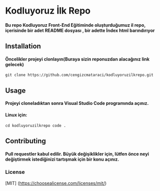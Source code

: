 # Kodluyoruz İlk Repo

#### Bu repo Kodluyoruz  Front-End Eğitiminde oluşturduğumuz il repo, içerisinde bir adet README dosyası , bir adette İndex html barındırıyor
## Installation
#### Öncelikler projeyi clonlayın(Buraya sizin reponuzdan alacağınız link gelecek)
`````
git clone https://github.com/cengizcmataraci/kodluyoruzilkrepo.git
`````
## Usage

#### Projeyi cloneladıktan sonra Visual Studio Code programında açınız.

#### Linux için:
`````
cd kodluyoruzilkrepo code .
`````
## Contributing

#### Pull requestler kabul edilir. Büyük değişiklikler için, lütfen önce neyi değiştirmek istediğinizi tartışmak için bir konu açınız.

### License
[MIT] (https://choosealicense.com/licenses/mit/)
